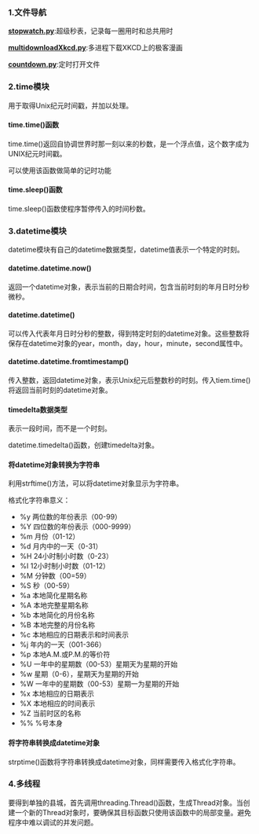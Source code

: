 ### 1.文件导航

**[stopwatch.py](./stopwatch.py)**:超级秒表，记录每一圈用时和总共用时

**[multidownloadXkcd.py](./multidownloadXkcd.py)**:多进程下载XKCD上的极客漫画

**[countdown.py](./countdown.py)**:定时打开文件



### 2.time模块

用于取得Unix纪元时间戳，并加以处理。

#### time.time()函数

time.time()返回自协调世界时那一刻以来的秒数，是一个浮点值，这个数字成为UNIX纪元时间戳。

可以使用该函数做简单的记时功能

#### time.sleep()函数

time.sleep()函数使程序暂停传入的时间秒数。



### 3.datetime模块

datetime模块有自己的datetime数据类型，datetime值表示一个特定的时刻。

#### datetime.datetime.now()

返回一个datetime对象，表示当前的日期合时间，包含当前时刻的年月日时分秒微秒。

#### datetime.datetime()

可以传入代表年月日时分秒的整数，得到特定时刻的datetime对象。这些整数将保存在datetime对象的year，month，day，hour，minute，second属性中。

#### datetime.datetime.fromtimestamp()

传入整数，返回datetime对象，表示Unix纪元后整数秒的时刻。传入tiem.time()将返回当前时刻的datetime对象。

#### timedelta数据类型

表示一段时间，而不是一个时刻。

datetime.timedelta()函数，创建timedelta对象。

#### 将datetime对象转换为字符串

利用strftime()方法，可以将datetime对象显示为字符串。

格式化字符串意义：

- %y 两位数的年份表示（00-99）
- %Y 四位数的年份表示（000-9999）
- %m 月份（01-12）
- %d 月内中的一天（0-31）
- %H 24小时制小时数（0-23）
- %I 12小时制小时数（01-12）
- %M 分钟数（00=59）
- %S 秒（00-59）
- %a 本地简化星期名称
- %A 本地完整星期名称
- %b 本地简化的月份名称
- %B 本地完整的月份名称
- %c 本地相应的日期表示和时间表示
- %j 年内的一天（001-366）
- %p 本地A.M.或P.M.的等价符
- %U 一年中的星期数（00-53）星期天为星期的开始
- %w 星期（0-6），星期天为星期的开始
- %W 一年中的星期数（00-53）星期一为星期的开始
- %x 本地相应的日期表示
- %X 本地相应的时间表示
- %Z 当前时区的名称
- %% %号本身

#### 将字符串转换成datetime对象

strptime()函数将字符串转换成datetime对象，同样需要传入格式化字符串。



### 4.多线程

要得到单独的县城，首先调用threading.Thread()函数，生成Thread对象。当创建一个新的Thread对象时，要确保其目标函数只使用该函数中的局部变量。避免程序中难以调试的并发问题。


